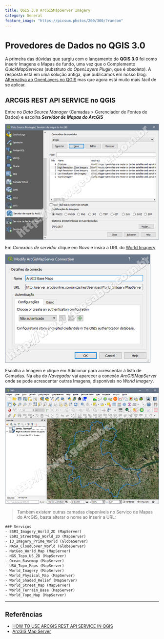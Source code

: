 ```yaml
---
title: QGIS 3.0 ArcGISMapServer Imagery
category: General
feature_image: "https://picsum.photos/200/300/?random"
---
```

# Provedores de Dados no QGIS 3.0
A primeira das dúvidas que surgiu com o lançamento do **QGIS 3.0** foi como inserir Imagens e Mapas de fundo, uma vez que o Complemento *QuickMapServices* (substituto do *OpenLayers Plugin*, que é obsoleto).
A resposta está em uma solução antiga, que publicamos em nosso blog: [Alternativa ao OpenLayers no QGIS](https://sites.google.com/site/geosaber/Tutoriais/alternativaaoopenlayersnoqgis) mas que agora está muito mais fácil de se aplicar.

## ARCGIS REST API SERVICE no QGIS
Entre no *Data Source Manager* {Camadas > Gerenciador de Fontes de Dados} e escolha ***Servidor de Mapas do ArcGIS***

![ArcGIS MapServer](/img/ArcGISREST02.png "Data Source Manager")

Em *Conexões de servidor* clique em *Novo* e insira a URL do [World Imagery](http://server.arcgisonline.com/arcgis/rest/services/World_Imagery/MapServer)

![World Imagery](/img/ArcGISREST01.png "World Imagery")

Escolha a Imagem e clique em Adicionar para acrescentar à lista de Camadas. Na aba do *Navegador* vai aparecer a conexão *ArcGISMapServer* onde se pode acrescentar outras Imagens, disponíveis no *World Imagery*.

![QGIS 3 ArcGIS REST API](/img/ArcGISREST03.png "QGIS 3 ArcGIS REST API")

> Também existem outras camadas disponíveis no Serviço de Mapas do ArcGIS, basta alterar o nome ao inserir a URL:
```
### Serviços
- ESRI_Imagery_World_2D (MapServer)
- ESRI_StreetMap_World_2D (MapServer)
- I3_Imagery_Prime_World (GlobeServer)
- NASA_CloudCover_World (GlobeServer)
- NatGeo_World_Map (MapServer)
- NGS_Topo_US_2D (MapServer)
- Ocean_Basemap (MapServer)
- USA_Topo_Maps (MapServer)
- World_Imagery (MapServer)
- World_Physical_Map (MapServer)
- World_Shaded_Relief (MapServer)
- World_Street_Map (MapServer)
- World_Terrain_Base (MapServer)
- World_Topo_Map (MapServer)
```
---
## Referências
* [HOW TO USE ARCGIS REST API SERVICE IN QGIS](http://www.geodose.com/2017/08/how-to-use-arcgis-rest-api-service-qgis.html)
* [ArcGIS Map Server](http://server.arcgisonline.com/arcgis/rest/services)
